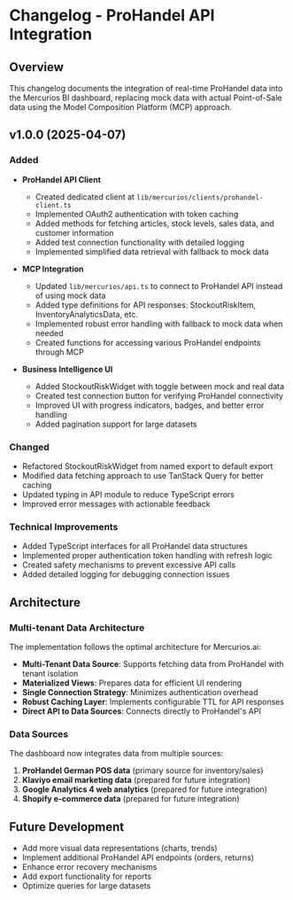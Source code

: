 # Changelog - ProHandel API Integration

## Overview
This changelog documents the integration of real-time ProHandel data into the Mercurios BI dashboard, replacing mock data with actual Point-of-Sale data using the Model Composition Platform (MCP) approach.

## v1.0.0 (2025-04-07)

### Added
- **ProHandel API Client**
  - Created dedicated client at `lib/mercurios/clients/prohandel-client.ts`
  - Implemented OAuth2 authentication with token caching
  - Added methods for fetching articles, stock levels, sales data, and customer information
  - Added test connection functionality with detailed logging
  - Implemented simplified data retrieval with fallback to mock data

- **MCP Integration**
  - Updated `lib/mercurios/api.ts` to connect to ProHandel API instead of using mock data
  - Added type definitions for API responses: StockoutRiskItem, InventoryAnalyticsData, etc.
  - Implemented robust error handling with fallback to mock data when needed
  - Created functions for accessing various ProHandel endpoints through MCP

- **Business Intelligence UI**
  - Added StockoutRiskWidget with toggle between mock and real data
  - Created test connection button for verifying ProHandel connectivity
  - Improved UI with progress indicators, badges, and better error handling
  - Added pagination support for large datasets

### Changed
- Refactored StockoutRiskWidget from named export to default export
- Modified data fetching approach to use TanStack Query for better caching
- Updated typing in API module to reduce TypeScript errors
- Improved error messages with actionable feedback

### Technical Improvements
- Added TypeScript interfaces for all ProHandel data structures
- Implemented proper authentication token handling with refresh logic
- Created safety mechanisms to prevent excessive API calls
- Added detailed logging for debugging connection issues

## Architecture

### Multi-tenant Data Architecture
The implementation follows the optimal architecture for Mercurios.ai:
- **Multi-Tenant Data Source**: Supports fetching data from ProHandel with tenant isolation
- **Materialized Views**: Prepares data for efficient UI rendering
- **Single Connection Strategy**: Minimizes authentication overhead 
- **Robust Caching Layer**: Implements configurable TTL for API responses
- **Direct API to Data Sources**: Connects directly to ProHandel's API

### Data Sources
The dashboard now integrates data from multiple sources:
1. **ProHandel German POS data** (primary source for inventory/sales)
2. **Klaviyo email marketing data** (prepared for future integration)
3. **Google Analytics 4 web analytics** (prepared for future integration)
4. **Shopify e-commerce data** (prepared for future integration)

## Future Development
- Add more visual data representations (charts, trends)
- Implement additional ProHandel API endpoints (orders, returns)
- Enhance error recovery mechanisms
- Add export functionality for reports
- Optimize queries for large datasets
